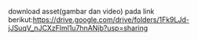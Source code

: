 download asset(gambar dan video) pada link berikut:https://drive.google.com/drive/folders/1Fk9LJd-jJSuqV_nJCXzFlml1u7hnANjb?usp=sharing

